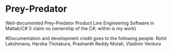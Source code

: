 # Prey-Predator
Well-documented Prey-Predator Product Line Engineering Software in Matlab/C# (I claim no ownership of the C#; within is my work)

#Documentation and development credit goes to the following people:
Rohit Lakshmana, 
Harsha Thotakura, 
Prashanth Reddy Motati, 
Vladimir Ventura
